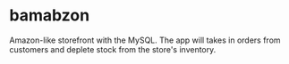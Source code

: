 # bamabzon
Amazon-like storefront with the MySQL. The app will takes in orders from customers and deplete stock from the store's inventory.
